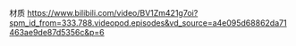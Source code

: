 材质
https://www.bilibili.com/video/BV1Zm421g7oi?spm_id_from=333.788.videopod.episodes&vd_source=a4e095d68862da71463ae9de87d5356c&p=6
